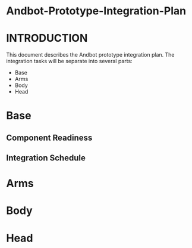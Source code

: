 # Andbot-Prototype-Integration-Plan

# INTRODUCTION
This document describes the Andbot prototype integration plan.
The integration tasks will be separate into several parts:
* Base
* Arms
* Body
* Head

# Base
## Component Readiness
## Integration Schedule


# Arms

# Body

# Head


